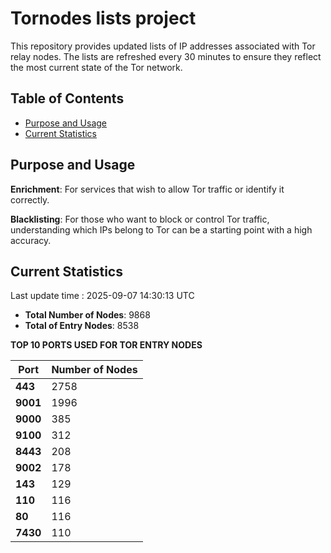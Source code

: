 # Tornodes lists project

This repository provides updated lists of IP addresses associated with Tor relay nodes. The lists are refreshed every 30 minutes to ensure they reflect the most current state of the Tor network.

## Table of Contents

- [Purpose and Usage](#purpose-and-usage)
- [Current Statistics](#current-statistics)


## Purpose and Usage

**Enrichment**: For services that wish to allow Tor traffic or identify it correctly.

**Blacklisting**: For those who want to block or control Tor traffic, understanding which IPs belong to Tor can be a starting point with a high accuracy.

## Current Statistics

Last update time : 2025-09-07 14:30:13 UTC

- **Total Number of Nodes**: 9868
- **Total of Entry Nodes**: 8538

**TOP 10 PORTS USED FOR TOR ENTRY NODES**

| **Port** | **Number of Nodes** |
|------|-----------------|
| **443**   | 2758  |
| **9001**   | 1996  |
| **9000**   | 385  |
| **9100**   | 312  |
| **8443**   | 208  |
| **9002**   | 178  |
| **143**   | 129  |
| **110**   | 116  |
| **80**   | 116  |
| **7430**   | 110  |

